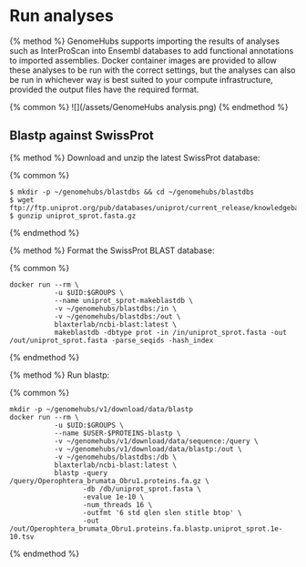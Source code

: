 # Run analyses

{% method %}
GenomeHubs supports importing the results of analyses such as InterProScan into Ensembl databases to add functional annotations to imported assemblies. Docker container images are provided to allow these analyses to be run with the correct settings, but the analyses can also be run in whichever way is best suited to your compute infrastructure, provided the output files have the required format.

{% common %}
![](/assets/GenomeHubs analysis.png)
{% endmethod %}


## Blastp against SwissProt

{% method %}
Download and unzip the latest SwissProt database:

{% common %}
```
$ mkdir -p ~/genomehubs/blastdbs && cd ~/genomehubs/blastdbs
$ wget ftp://ftp.uniprot.org/pub/databases/uniprot/current_release/knowledgebase/complete/uniprot_sprot.fasta.gz
$ gunzip uniprot_sprot.fasta.gz
```
{% endmethod %}


{% method %}
Format the SwissProt BLAST database:

{% common %}
```
docker run --rm \
           -u $UID:$GROUPS \
           --name uniprot_sprot-makeblastdb \
           -v ~/genomehubs/blastdbs:/in \
           -v ~/genomehubs/blastdbs:/out \
           blaxterlab/ncbi-blast:latest \
           makeblastdb -dbtype prot -in /in/uniprot_sprot.fasta -out /out/uniprot_sprot.fasta -parse_seqids -hash_index
```

{% endmethod %}

{% method %}
Run blastp:

{% common %}
```
mkdir -p ~/genomehubs/v1/download/data/blastp
docker run --rm \
           -u $UID:$GROUPS \
           --name $USER-$PROTEINS-blastp \
           -v ~/genomehubs/v1/download/data/sequence:/query \
           -v ~/genomehubs/v1/download/data/blastp:/out \
           -v ~/genomehubs/blastdbs:/db \
           blaxterlab/ncbi-blast:latest \
           blastp -query /query/Operophtera_brumata_Obru1.proteins.fa.gz \
                  -db /db/uniprot_sprot.fasta \
                  -evalue 1e-10 \
                  -num_threads 16 \
                  -outfmt '6 std qlen slen stitle btop' \
                  -out /out/Operophtera_brumata_Obru1.proteins.fa.blastp.uniprot_sprot.1e-10.tsv
```

{% endmethod %}


